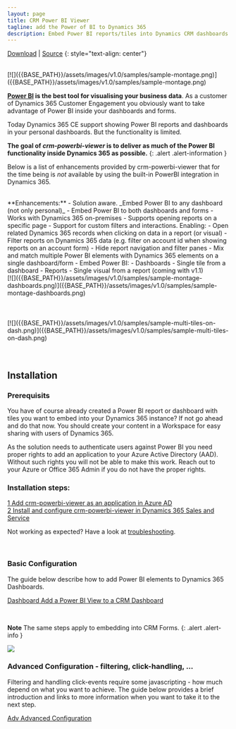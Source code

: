```yaml
---
layout: page
title: CRM Power BI Viewer
tagline: add the Power of BI to Dynamics 365
description: Embed Power BI reports/tiles into Dynamics CRM dashboards and forms.
---
```


[Download](https://github.com/taarskog/crm-powerbi-viewer/releases/) \| [Source](https://github.com/taarskog/crm-powerbi-viewer)
{: style="text-align: center"}

<br />
[![]({{BASE_PATH}}/assets/images/v1.0/samples/sample-montage.png)]({{BASE_PATH}}/assets/images/v1.0/samples/sample-montage.png)
<br />

**[Power BI](http://powerbi.com) is the best tool for visualising your business data**. As a customer of Dynamics 365 Customer Engagement you obviously want to take advantage of Power BI inside your dashboards and forms.

Today Dynamics 365 CE support showing Power BI reports and dashboards in your personal dashboards. But the functionality is limited.

**The goal of _crm-powerbi-viewer_ is to deliver as much of the Power BI functionality inside Dynamics 365 as possible.**
{: .alert .alert-information }

Below is a list of enhancements provided by crm-powerbi-viewer that for the time being is _not_ available by using the built-in PowerBI integration in Dynamics 365.

<br />
**Enhancements:**
- Solution aware. _Embed Power BI to any dashboard (not only personal)_
- Embed Power BI to both dashboards and forms
- Works with Dynamics 365 on-premises
- Supports opening reports on a specific page
- Support for custom filters and interactions. Enabling:
    - Open related Dynamics 365 records when clicking on data in a report (or visual)
    - Filter reports on Dynamics 365 data (e.g. filter on account id when showing reports on an account form)
- Hide report navigation and filter panes
- Mix and match multiple Power BI elements with Dynamics 365 elements on a single dashboard/form
- Embed Power BI:
    - Dashboards
    - Single tile from a dashboard
    - Reports
    - Single visual from a report (coming with v1.1)

<br />
[![]({{BASE_PATH}}/assets/images/v1.0/samples/sample-montage-dashboards.png)]({{BASE_PATH}}/assets/images/v1.0/samples/sample-montage-dashboards.png)
<br />
<br />
<br />


<br />
[![]({{BASE_PATH}}/assets/images/v1.0/samples/sample-multi-tiles-on-dash.png)]({{BASE_PATH}}/assets/images/v1.0/samples/sample-multi-tiles-on-dash.png)
<br />
<br />
<br />

## Installation

### Prerequisits
You have of course already created a Power BI report or dashboard with tiles you want to embed into your Dynamics 365 instance? 
If not go ahead and do that now. You should create your content in a Workspace for easy sharing with users of Dynamics 365.

As the solution needs to authenticate users against Power BI you need proper rights to add an application
to your Azure Active Directory (AAD). Without such rights you will not be able to make this work.
Reach out to your Azure or Office 365 Admin if you do not have the proper rights.

### Installation steps:

[<span class="badge badge-info">1</span> Add crm-powerbi-viewer as an application in Azure AD](pages/azure-ad.html)  
[<span class="badge badge-info">2</span> Install and configure crm-powerbi-viewer in Dynamics 365 Sales and Service](pages/install-solution.html)

Not working as expected? Have a look at [troubleshooting](pages/troubleshooting.html).

<br />

### Basic Configuration

The guide below describe how to add Power BI elements to Dynamics 365 Dashboards.

[<span class="badge badge-info">Dashboard</span> Add a Power BI View to a CRM Dashboard](pages/add-view-to-dashboard.html)   

<br />

**Note** The same steps apply to embedding into CRM Forms.
{: .alert .alert-info }

[![]({{BASE_PATH}}/assets/images/v0.3/samples/sample-crm-montage-3.png)]({{BASE_PATH}}/assets/images/v0.3/samples/sample-crm-montage-3.png)
<br />

### Advanced Configuration - filtering, click-handling, ...

Filtering and handling click-events require some javascripting - how much depend on what you want to achieve. The guide below provides a brief
introduction and links to more information when you want to take it to the next step.

[<span class="badge badge-info">Adv</span> Advanced Configuration](pages/advanced-config.html)   
